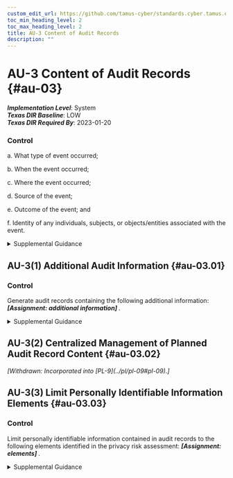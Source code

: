 ```yaml
---
custom_edit_url: https://github.com/tamus-cyber/standards.cyber.tamus.edu/tree/main/static/content/tamus.edu/TAMUS_profile.xml
toc_min_heading_level: 2
toc_max_heading_level: 2
title: AU-3 Content of Audit Records
description: ""
---
```


# AU-3 Content of Audit Records {#au-03}

_**Implementation Level**_: System\
_**Texas DIR Baseline**_: LOW\
_**Texas DIR Required By**_: 2023-01-20

### Control

a. What type of event occurred;

b. When the event occurred;

c. Where the event occurred;

d. Source of the event;

e. Outcome of the event; and

f. Identity of any individuals, subjects, or objects/entities associated with the event.

<details>
  <summary>Supplemental Guidance</summary>

Audit record content that may be necessary to support the auditing function includes event descriptions (item a), time stamps (item b), source and destination addresses (item c), user or process identifiers (items d and f), success or fail indications (item e), and filenames involved (items a, c, e, and f) . Event outcomes include indicators of event success or failure and event-specific results, such as the system security and privacy posture after the event occurred. Organizations consider how audit records can reveal information about individuals that may give rise to privacy risks and how best to mitigate such risks. For example, there is the potential to reveal personally identifiable information in the audit trail, especially if the trail records inputs or is based on patterns or time of usage.

</details>

## AU-3(1) Additional Audit Information {#au-03.01}

### Control

Generate audit records containing the following additional information: <strong>                     <em>[Assignment: additional information]</em>                  </strong>.

<details>
  <summary>Supplemental Guidance</summary>

The ability to add information generated in audit records is dependent on system functionality to configure the audit record content. Organizations may consider additional information in audit records including, but not limited to, access control or flow control rules invoked and individual identities of group account users. Organizations may also consider limiting additional audit record information to only information that is explicitly needed for audit requirements. This facilitates the use of audit trails and audit logs by not including information in audit records that could potentially be misleading, make it more difficult to locate information of interest, or increase the risk to individuals' privacy.

</details>

## AU-3(2) Centralized Management of Planned Audit Record Content {#au-03.02}

<prop xmlns="http://csrc.nist.gov/ns/oscal/1.0" name="status" value="withdrawn">
               <em>[Withdrawn: Incorporated into [PL-9](../pl/pl-09#pl-09).]</em>
            </prop>
            

## AU-3(3) Limit Personally Identifiable Information Elements {#au-03.03}

### Control

Limit personally identifiable information contained in audit records to the following elements identified in the privacy risk assessment: <strong>                     <em>[Assignment: elements]</em>                  </strong>.

<details>
  <summary>Supplemental Guidance</summary>

Limiting personally identifiable information in audit records when such information is not needed for operational purposes helps reduce the level of privacy risk created by a system.

</details>


